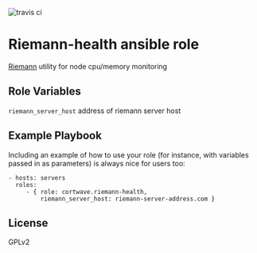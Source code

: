 ![travis ci](https://travis-ci.org/cortwave/riemann-health.svg?branch=master)

Riemann-health ansible role
=========

[Riemann](http://riemann.io) utility for node cpu/memory monitoring

Role Variables
--------------

`riemann_server_host` address of riemann server host

Example Playbook
----------------

Including an example of how to use your role (for instance, with variables passed in as parameters) is always nice for users too:

    - hosts: servers
      roles:
         - { role: cortwave.riemann-health, 
             riemann_server_host: riemann-server-address.com }

License
-------

GPLv2
